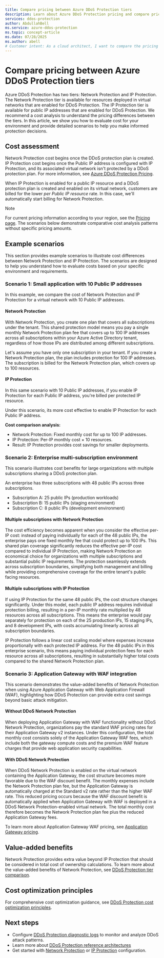 ```yaml
---
title: Compare pricing between Azure DDoS Protection tiers
description: Learn about Azure DDoS Protection pricing and compare pricing between Azure DDoS Protection tiers.
services: ddos-protection
author: AbdullahBell
ms.service: azure-ddos-protection
ms.topic: concept-article
ms.date: 07/28/2025
ms.author: abell
# Customer intent: As a cloud architect, I want to compare the pricing of Azure DDoS Protection tiers, so that I can choose the most cost-effective solution for protecting my virtual network and public IP addresses.
---
```



# Compare pricing between Azure DDoS Protection tiers

Azure DDoS Protection has two tiers: Network Protection and IP Protection. The Network Protection tier is available for resources deployed in virtual networks that are enabled for DDoS Protection. The IP Protection tier is available for public IP addresses that are enabled for DDoS Protection. We recommend a cost analysis to understand the pricing differences between the tiers. In this article, we show you how to evaluate cost for your environment and provide detailed scenarios to help you make informed protection decisions.

## Cost assessment

Network Protection cost begins once the DDoS protection plan is created. IP Protection cost begins once the Public IP address is configured with IP Protection, and its associated virtual network isn't protected by a DDoS protection plan. 
For more information, see [Azure DDoS Protection Pricing](https://azure.microsoft.com/pricing/details/ddos-protection/).

When IP Protection is enabled for a public IP resource and a DDoS protection plan is created and enabled on its virtual network, customers are billed for the lower *per Public IP resource* rate. In this case, we'll automatically start billing for Network Protection. 

> [!NOTE]
> For current pricing information according to your region, see the [Pricing page](https://azure.microsoft.com/pricing/details/ddos-protection/). The scenarios below demonstrate comparative cost analysis patterns without specific pricing amounts.

## Example scenarios

This section provides example scenarios to illustrate cost differences between Network Protection and IP Protection. The scenarios are designed to help you understand how to evaluate costs based on your specific environment and requirements.

### Scenario 1: Small application with 10 Public IP addresses

In this example, we compare the cost of Network Protection and IP Protection for a virtual network with 10 Public IP addresses. 

#### Network Protection

With Network Protection, you create one plan that covers all subscriptions under the tenant. This shared protection model means you pay a single monthly Network Protection plan fee that covers up to 100 IP addresses across all subscriptions within your Azure Active Directory tenant, regardless of how those IPs are distributed among different subscriptions. 

Let's assume you have only one subscription in your tenant. If you create a Network Protection plan, the plan includes protection for 100 IP addresses. The subscription is billed for the Network Protection plan, which covers up to 100 resources. 

#### IP Protection 

In this same scenario with 10 Public IP addresses, if you enable IP Protection for each Public IP address, you're billed per protected IP resource.

Under this scenario, its more cost effective to enable IP Protection for each Public IP address.

**Cost comparison analysis:**

- Network Protection: Fixed monthly cost for up to 100 IP addresses.
- IP Protection: Per-IP monthly cost × 10 resources.
- Result: IP Protection provides cost savings for smaller deployments.

### Scenario 2: Enterprise multi-subscription environment

This scenario illustrates cost benefits for large organizations with multiple subscriptions sharing a DDoS protection plan.

An enterprise has three subscriptions with 48 public IPs across three subscriptions.
- Subscription A: 25 public IPs (production workloads)
- Subscription B: 15 public IPs (staging environment)  
- Subscription C: 8 public IPs (development environment)

#### Multiple subscriptions with Network Protection

The cost efficiency becomes apparent when you consider the effective per-IP cost: instead of paying individually for each of the 48 public IPs, the enterprise pays one fixed monthly fee that could protect up to 100 IPs. This shared plan coverage significantly reduces the effective per-IP cost compared to individual IP Protection, making Network Protection an economical choice for organizations with multiple subscriptions and substantial public IP requirements. The protection seamlessly extends across subscription boundaries, simplifying both management and billing while providing comprehensive coverage for the entire tenant's public facing resources.

#### Multiple subscriptions with IP Protection

If using IP Protection for the same 48 public IPs, the cost structure changes significantly. Under this model, each public IP address requires individual protection billing, resulting in a per-IP monthly rate multiplied by 48 resources across all subscriptions. This means the enterprise would pay separately for protection on each of the 25 production IPs, 15 staging IPs, and 8 development IPs, with costs accumulating linearly across all subscription boundaries.

IP Protection follows a linear cost scaling model where expenses increase proportionally with each protected IP address. For the 48 public IPs in this enterprise scenario, this means paying individual protection fees for each resource across all subscriptions, resulting in substantially higher total costs compared to the shared Network Protection plan.

### Scenario 3: Application Gateway with WAF integration

This scenario demonstrates the value-added benefits of Network Protection when using Azure Application Gateway with Web Application Firewall (WAF), highlighting how DDoS Protection can provide extra cost savings beyond basic attack mitigation.

#### Without DDoS Network Protection

When deploying Application Gateway with WAF functionality without DDoS Network Protection, organizations pay the standard WAF pricing rates for their Application Gateway v2 instances. Under this configuration, the total monthly cost consists solely of the Application Gateway WAF fees, which include both the gateway compute costs and the premium WAF feature charges that provide web application security capabilities.

#### With DDoS Network Protection  

When DDoS Network Protection is enabled on the virtual network containing the Application Gateway, the cost structure becomes more favorable due to the WAF discount benefit. The monthly expenses include the Network Protection plan fee, but the Application Gateway is automatically charged at the Standard v2 rate rather than the higher WAF rate. This reduced pricing occurs because the WAF discount benefit is automatically applied when Application Gateway with WAF is deployed in a DDoS Network Protection-enabled virtual network. The total monthly cost therefore becomes the Network Protection plan fee plus the reduced Application Gateway fees.

To learn more about Application Gateway WAF pricing, see [Application Gateway pricing](https://azure.microsoft.com/pricing/details/application-gateway/).


## Value-added benefits

Network Protection provides extra value beyond IP Protection that should be considered in total cost of ownership calculations. To learn more about the value-added benefits of Network Protection, see [DDoS Protection tier comparison](ddos-protection-sku-comparison.md).

## Cost optimization principles

For comprehensive cost optimization guidance, see [DDoS Protection cost optimization principles](ddos-optimization-guide.md).

## Next steps

- Configure [DDoS Protection diagnostic logs](ddos-diagnostic-alert-templates.md) to monitor and analyze DDoS attack patterns.
- Learn more about [DDoS Protection reference architectures](ddos-protection-reference-architectures.md)
- Get started with [Network Protection](manage-ddos-protection.md) or [IP Protection](manage-ddos-ip-protection-portal.md) configuration.
